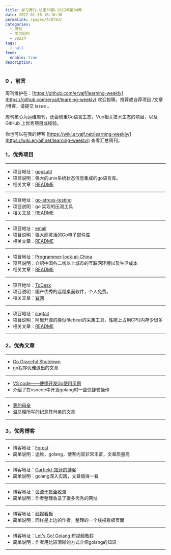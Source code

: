 ```yaml
---
title: 学习周刊-总第39期-2022年第04周
date: 2022-01-30 16:16:38
permalink: /pages/478f83/
categories:
  - 周刊
  - 学习周刊
  - 2022年
tags:
  - null
feed:
  enable: true
description:
---
```


### 0 ，前言

周刊维护在：[https://github.com/eryajf/learning-weekly](https://github.com/eryajf/learning-weekly)  欢迎投稿，推荐或自荐项目 /文章 /博客，请提交 issue 。

周刊核心为运维周刊，还会侧重Go语言生态，Vue相关技术生态的项目，以及 GitHub 上优秀项目或经验。

你也可以在我的博客 [https://wiki.eryajf.net/learning-weekly/](https://wiki.eryajf.net/learning-weekly/) 查看汇总周刊。

### 1，优秀项目

---
- 项目地址：[gopsutil](https://github.com/shirou/gopsutil)
- 项目说明：强大的unix系统状态信息集成的go语言库。
- 相关文章：[README](https://github.com/shirou/gopsutil#readme)
---
- 项目地址：[go-stress-testing](https://github.com/link1st/go-stress-testing)
- 项目说明：go 实现的压测工具
- 相关文章：[README](https://github.com/link1st/go-stress-testing#readme)
---
- 项目地址：[email](https://github.com/jordan-wright/email)
- 项目说明：强大而灵活的Go电子邮件库
- 相关文章：[README](https://github.com/jordan-wright/email#readme)
---
- 项目地址：[Programmer-look-at-China](https://github.com/csguide-dabai/Programmer-look-at-China)
- 项目说明：介绍中国各二线以上城市的互联网环境以及生活成本
- 相关文章：[README](https://github.com/csguide-dabai/Programmer-look-at-China#readme)
---
- 项目地址：[ToDesk](https://www.todesk.com/)
- 项目说明：国产优秀的远程桌面软件，个人免费。
- 相关文章：[官网](https://www.todesk.com/)
---
- 项目地址：[ilogtail](https://github.com/alibaba/ilogtail)
- 项目说明：阿里开源的类似filebeat的采集工具，性能上占用CPU内存少很多
- 相关文章：[README](https://github.com/alibaba/ilogtail/blob/main/README-cn.md)
---

### 2，优秀文章

---
- [Go Graceful Shutdown](https://youwu.today/skill/backend/go-graceful-shutdow/)
- go程序优雅退出的文章
---
- [VS code——便捷开发Go使用示例](https://zhuanlan.zhihu.com/p/269215596)
- 介绍了在vsocde中开发golang时一些快捷骚操作
---
- [我的母亲](https://2newcenturynet.blogspot.com/2021/04/blog-post_35.html)
- 温总理所写的纪念其母亲的文章
---

### 3，优秀博客

---
- 博客地址：[Forest](https://alsritter.icu/)
- 简单说明：运维，golang，博客内容非常丰富，文章质量高
---
- 博客地址：[Garfield-加菲的博客](http://www.randyfield.cn/)
- 简单说明：golang深入实践，文章值得一看
---
- 博客地址：[资源干货全收录](https://spcqwserdvymm.com.vika.cn/share/shryNwH3HRgvzMTaZVAGx/dstj2CheHZ8esYJ6rd/viw8UQW0a5z9M)
- 简单说明：作者整理收录了很多优秀的网址
---
- 博客地址：[线报看板](https://www.noisesite.cn/79e2ff7a-b8a0-4490-904d-d29d87806096)
- 简单说明：同样是上边的作者，整理的一个线报看板页面
---
- 博客地址：[Let's Go! Golang 短视频教程](https://pegasuswang.github.io/LetsGo/)
- 简单说明：作者用比较清晰的方式介绍golang的知识
---